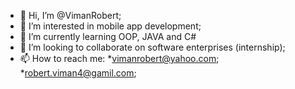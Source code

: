 - 👋 Hi, I’m @VimanRobert;
- 👀 I’m interested in mobile app development;
- 🌱 I’m currently learning OOP, JAVA and C#
- 💞️ I’m looking to collaborate on software enterprises (internship);
- 📫 How to reach me:
    *vimanrobert@yahoo.com;
    *robert.viman4@gamil.com;

<!---
VimanRobert/VimanRobert is a ✨ special ✨ repository because its `README.md` (this file) appears on your GitHub profile.
You can click the Preview link to take a look at your changes.
--->
